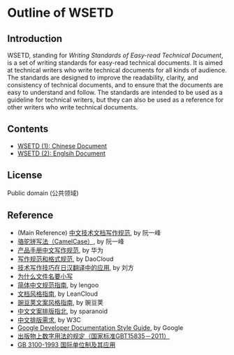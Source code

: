 # Outline of WSETD

## Introduction

WSETD, standing for *Writing Standards of Easy-read Technical Document*, is a set of writing standards for easy-read technical documents. It is aimed at technical writers who write technical documents for all kinds of audience. The standards are designed to improve the readability, clarity, and consistency of technical documents, and to ensure that the documents are easy to understand and follow. The standards are intended to be used as a guideline for technical writers, but they can also be used as a reference for other writers who write technical documents.

## Contents

- [WSETD (1): Chinese Document](Projects\WSETD\WSETD(1)-ChineseDocument.md)
- [WSETD (2): Englsih Document](Projects\WSETD\WSETD(2)-EnglishDocument.md)

## License

Public domain (公共领域)

## Reference

- (Main Reference) [中文技术文档写作规范](https://github.com/ruanyf/document-style-guide?tab=readme-ov-file), by 阮一峰
- [骆驼拼写法（CamelCase）](https://www.ruanyifeng.com/blog/2007/06/camelcase.html), by 阮一峰
- [产品手册中文写作规范](https://www.taodocs.com/p-51273.html), by 华为
- [写作规范和格式规范](http://guide.daocloud.io/dcs/%E5%86%99%E4%BD%9C%E8%A7%84%E8%8C%83%E5%92%8C%E6%A0%BC%E5%BC%8F%E8%A7%84%E8%8C%83-9153803.html), by DaoCloud
- [技术写作技巧在日汉翻译中的应用](http://www.hitachi-tc.co.jp/company/thesis/thesis.pdf), by 刘方
- [为什么文件名要小写](https://www.ruanyifeng.com/blog/2017/02/filename-should-be-lowercase.html)
- [简体中文规范指南](https://www.lengoo.de/documents/styleguides/lengoo_styleguide_ZH.pdf), by lengoo
- [文档风格指南](https://open.leancloud.cn/copywriting-style-guide.html), by LeanCloud
- [豌豆荚文案风格指南](https://docs.google.com/document/d/1R8lMCPf6zCD5KEA8ekZ5knK77iw9J-vJ6vEopPemqZM/edit), by 豌豆荚
- [中文文案排版指北](https://github.com/sparanoid/chinese-copywriting-guidelines), by sparanoid
- [中文排版需求](http://w3c.github.io/clreq/), by W3C
- [Google Developer Documentation Style Guide](https://developers.google.com/style/), by Google
- [出版物上数字用法的规定（国家标准GBT15835－2011）](http://www.moe.gov.cn/ewebeditor/uploadfile/2015/01/13/20150113091154536.pdf)
- [GB 3100-1993 国际单位制及其应用](https://zh.wikisource.org/zh-hans/GB_3100-1993_%E5%9B%BD%E9%99%85%E5%8D%95%E4%BD%8D%E5%88%B6%E5%8F%8A%E5%85%B6%E5%BA%94%E7%94%A8)
